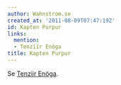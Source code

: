 ```yaml
---
author: Wahnstrom.se
created_at: '2011-08-09T07:47:19Z'
id: Kapten Purpur
links:
  mention:
  - Tenziir Enöga
title: Kapten Purpur
---
```


Se [Tenziir Enöga].

  [Tenziir Enöga]: Tenziir_Enöga